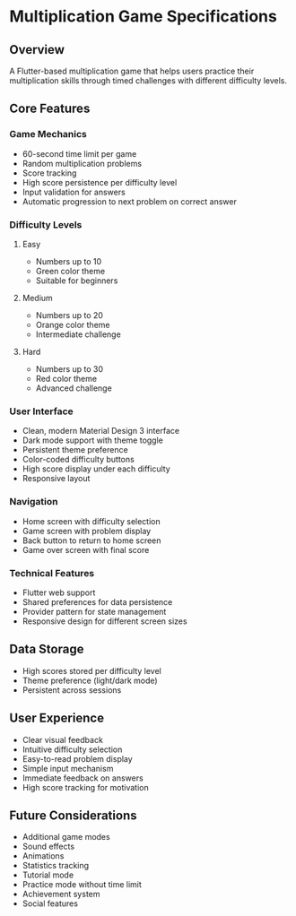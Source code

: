# Multiplication Game Specifications

## Overview
A Flutter-based multiplication game that helps users practice their multiplication skills through timed challenges with different difficulty levels.

## Core Features

### Game Mechanics
- 60-second time limit per game
- Random multiplication problems
- Score tracking
- High score persistence per difficulty level
- Input validation for answers
- Automatic progression to next problem on correct answer

### Difficulty Levels
1. Easy
   - Numbers up to 10
   - Green color theme
   - Suitable for beginners

2. Medium
   - Numbers up to 20
   - Orange color theme
   - Intermediate challenge

3. Hard
   - Numbers up to 30
   - Red color theme
   - Advanced challenge

### User Interface
- Clean, modern Material Design 3 interface
- Dark mode support with theme toggle
- Persistent theme preference
- Color-coded difficulty buttons
- High score display under each difficulty
- Responsive layout

### Navigation
- Home screen with difficulty selection
- Game screen with problem display
- Back button to return to home screen
- Game over screen with final score

### Technical Features
- Flutter web support
- Shared preferences for data persistence
- Provider pattern for state management
- Responsive design for different screen sizes

## Data Storage
- High scores stored per difficulty level
- Theme preference (light/dark mode)
- Persistent across sessions

## User Experience
- Clear visual feedback
- Intuitive difficulty selection
- Easy-to-read problem display
- Simple input mechanism
- Immediate feedback on answers
- High score tracking for motivation

## Future Considerations
- Additional game modes
- Sound effects
- Animations
- Statistics tracking
- Tutorial mode
- Practice mode without time limit
- Achievement system
- Social features 